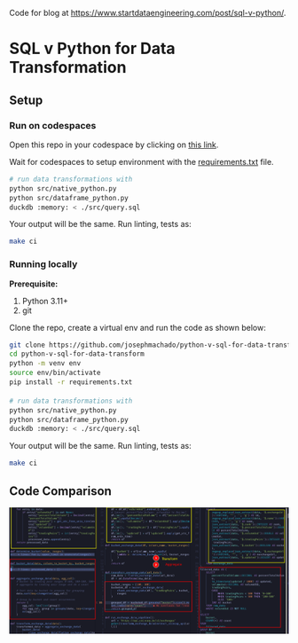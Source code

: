 Code for blog at https://www.startdataengineering.com/post/sql-v-python/.

# SQL v Python for Data Transformation

## Setup

### Run on codespaces

Open this repo in your codespace by clicking on [this link](https://github.com/codespaces/new?skip_quickstart=true&machine=basicLinux32gb&repo=822801955&ref=main&geo=UsEast).

Wait for codespaces to setup environment with the [requirements.txt](./requirements.txt) file.

```bash
# run data transformations with 
python src/native_python.py
python src/dataframe_python.py
duckdb :memory: < ./src/query.sql
```

Your output will be the same. Run linting, tests as:

```bash
make ci
```

### Running locally

**Prerequisite:**

1. Python 3.11+
2. git

Clone the repo, create a virtual env and run the code as shown below:

```bash
git clone https://github.com/josephmachado/python-v-sql-for-data-transform.git
cd python-v-sql-for-data-transform
python -m venv env
source env/bin/activate
pip install -r requirements.txt

# run data transformations with 
python src/native_python.py
python src/dataframe_python.py
duckdb :memory: < ./src/query.sql
```

Your output will be the same. Run linting, tests as:

```bash
make ci
```

## Code Comparison 

![Comparison](./assets/images/code.png)
